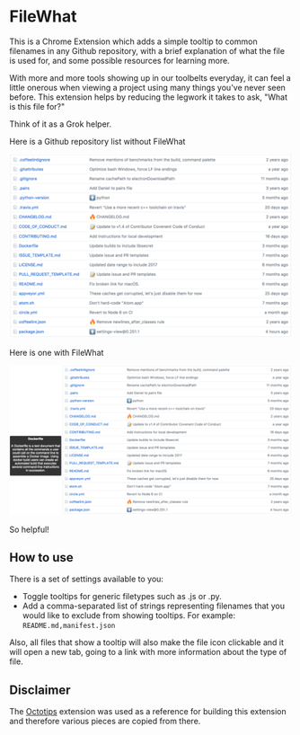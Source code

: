 # FileWhat

This is a Chrome Extension which adds a simple tooltip to common filenames in any Github repository, with a brief explanation of what the file is used for, and some possible resources for learning more.

With more and more tools showing up in our toolbelts everyday, it can feel a little onerous when viewing a project using many things you've never seen before. This extension helps by reducing the legwork it takes to ask, "What is this file for?"

Think of it as a Grok helper.

Here is a Github repository list without FileWhat

![Before](images/before.png)

Here is one with FileWhat

![After](images/after.png)

So helpful!

## How to use

There is a set of settings available to you:

* Toggle tooltips for generic filetypes such as .js or .py.
* Add a comma-separated list of strings representing filenames that you would like to exclude from showing tooltips. For example: `README.md,manifest.json`

Also, all files that show a tooltip will also make the file icon clickable and it will open a new tab, going to a link with more information about the type of file.

## Disclaimer

The [Octotips](https://github.com/dnbard/octotips) extension was used as a reference for building this extension and therefore various pieces are copied from there.